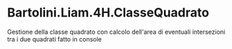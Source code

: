 # Bartolini.Liam.4H.ClasseQuadrato
Gestione della classe quadrato con calcolo dell'area di eventuali intersezioni tra i due quadrati fatto in console
